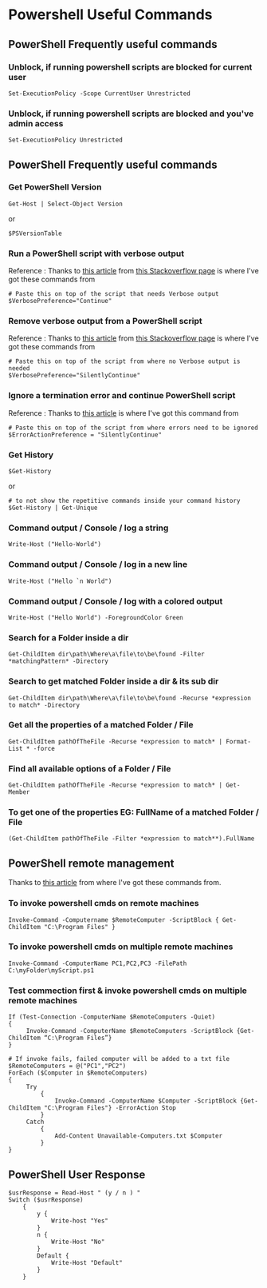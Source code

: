 # Powershell Useful Commands

## PowerShell Frequently useful commands
### Unblock, if running powershell scripts are blocked for current user
```
Set-ExecutionPolicy -Scope CurrentUser Unrestricted
```

### Unblock, if running powershell scripts are blocked and you've admin access
```
Set-ExecutionPolicy Unrestricted
```

##
##
## PowerShell Frequently useful commands
### Get PowerShell Version
```
Get-Host | Select-Object Version
```
or
```
$PSVersionTable
```

### Run a PowerShell script with verbose output
Reference : Thanks to [this article](https://stackoverflow.com/a/41326064) from [this Stackoverflow page](https://stackoverflow.com/questions/41324882/how-to-run-a-powershell-script-with-verbose-output) is where I've got these commands from
```
# Paste this on top of the script that needs Verbose output
$VerbosePreference="Continue"
```

### Remove verbose output from a PowerShell script 
Reference : Thanks to [this article](https://stackoverflow.com/a/41326064) from [this Stackoverflow page](https://stackoverflow.com/questions/41324882/how-to-run-a-powershell-script-with-verbose-output) is where I've got these commands from
```
# Paste this on top of the script from where no Verbose output is needed
$VerbosePreference="SilentlyContinue"
```

### Ignore a termination error and continue PowerShell script
Reference : Thanks to [this article](https://devblogs.microsoft.com/scripting/hey-scripting-guy-how-can-i-use-erroractionpreference-to-control-cmdlet-handling-of-errors/) is where I've got this command from
```
# Paste this on top of the script from where errors need to be ignored
$ErrorActionPreference = "SilentlyContinue"
```

### Get History
```
$Get-History
```
or
```
# to not show the repetitive commands inside your command history
$Get-History | Get-Unique 
```

### Command output / Console / log a string 
```
Write-Host ("Hello-World")
```

### Command output / Console / log in a new line 
```
Write-Host ("Hello `n World")
```

### Command output / Console / log with a colored output
```
Write-Host ("Hello World") -ForegroundColor Green
```

### Search for a Folder inside a dir 
```
Get-ChildItem dir\path\Where\a\file\to\be\found -Filter *matchingPattern* -Directory
```

### Search to get matched Folder inside a dir & its sub dir 
```
Get-ChildItem dir\path\Where\a\file\to\be\found -Recurse *expression to match* -Directory
```

### Get all the properties of a matched Folder / File 
```
Get-ChildItem pathOfTheFile -Recurse *expression to match* | Format-List * -force
```

### Find all available options of a Folder / File 
```
Get-ChildItem pathOfTheFile -Recurse *expression to match* | Get-Member
```

### To get one of the properties EG: FullName of a matched Folder / File 
```
(Get-ChildItem pathOfTheFile -Filter *expression to match**).FullName 
```

##
##
## PowerShell remote management
Thanks to [this article](https://4sysops.com/archives/use-powershell-invoke-command-to-run-scripts-on-remote-computers/) from where I've got these commands from.

### To invoke powershell cmds on remote machines
```
Invoke-Command -Computername $RemoteComputer -ScriptBlock { Get-ChildItem "C:\Program Files" }
```

### To invoke powershell cmds on multiple remote machines
```
Invoke-Command -ComputerName PC1,PC2,PC3 -FilePath C:\myFolder\myScript.ps1
```

### Test commection first & invoke powershell cmds on multiple remote machines
```
If (Test-Connection -ComputerName $RemoteComputers -Quiet)
{
     Invoke-Command -ComputerName $RemoteComputers -ScriptBlock {Get-ChildItem “C:\Program Files”}
}
```
```
# If invoke fails, failed computer will be added to a txt file
$RemoteComputers = @("PC1","PC2")
ForEach ($Computer in $RemoteComputers)
{
     Try
         {
             Invoke-Command -ComputerName $Computer -ScriptBlock {Get-ChildItem "C:\Program Files"} -ErrorAction Stop
         }
     Catch
         {
             Add-Content Unavailable-Computers.txt $Computer
         }
}
```

##
##
## PowerShell User Response
```
$usrResponse = Read-Host " (y / n ) "
Switch ($usrResponse)
    {
        y {
            Write-host "Yes" 
        }
        n {
            Write-Host "No"
        }
        Default {
            Write-Host "Default"
        }
    }
```    
